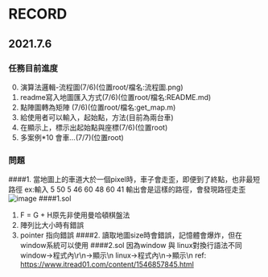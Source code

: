 # RECORD
## 2021.7.6
### 任務目前進度
0. 演算法邏輯-流程圖(7/6)(位置root/檔名:流程圖.png)
2. readme寫入地圖匯入方式(7/6)(位置root/檔名:README.md)
3. 點陣圖轉為矩陣 (7/6)(位置root/檔名:get_map.m)
4. 給使用者可以輸入，起始點，方法(目前為兩台車)
5. 在顯示上，標示出起始點與座標(7/6)(位置root)
6. 多案例*10 會車...(7/7)(位置root)

### 問題
####1. 
當地圖上的車道大於一個pixel時，車子會走歪，即便到了終點，也非最短路徑
ex:輸入
5
50
5
46
60
48
60
41
輸出會是這樣的路徑，會發現路徑走歪
![image](https://user-images.githubusercontent.com/38370262/124549787-3f97b400-de62-11eb-8bf9-16052af743ce.png)
####1.sol
1. F = G + H原先非使用曼哈頓棋盤法
2. 陣列比大小時有錯誤
3. pointer 指向錯誤
####2. 
讀取地圖size時會錯誤，記憶體會爆炸，但在window系統可以使用
####2.sol
因為window 與 linux對換行語法不同
window->程式內\r\n->顯示\n
linux->程式內\n->顯示\n
ref: https://www.itread01.com/content/1546857845.html

